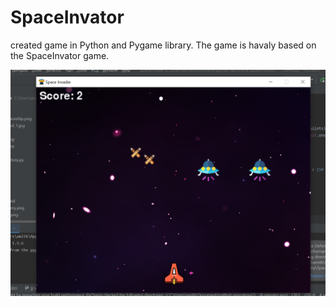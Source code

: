 # SpaceInvator
created game in Python and Pygame library.
The game is havaly based on the SpaceInvator game.

<img src="space_invader.PNG" width=800>
